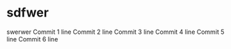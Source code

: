 # sdfwer
swerwer
Commit 1 line
Commit 2 line
Commit 3 line
Commit 4 line
Commit 5 line
Commit 6 line
